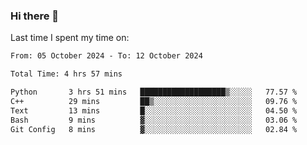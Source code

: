 ### Hi there 👋

<!--
**Grav1tum/Grav1tum** is a ✨ _special_ ✨ repository because its `README.md` (this file) appears on your GitHub profile.

Here are some ideas to get you started:

- 🔭 I’m currently working on ...
- 🌱 I’m currently learning ...
- 👯 I’m looking to collaborate on ...
- 🤔 I’m looking for help with ...
- 💬 Ask me about ...
- 📫 How to reach me: ...
- 😄 Pronouns: ...
- ⚡ Fun fact: ...
-->
Last time I spent my time on:
<!--START_SECTION:waka-->

```txt
From: 05 October 2024 - To: 12 October 2024

Total Time: 4 hrs 57 mins

Python       3 hrs 51 mins   ███████████████████▒░░░░░   77.57 %
C++          29 mins         ██▒░░░░░░░░░░░░░░░░░░░░░░   09.76 %
Text         13 mins         █░░░░░░░░░░░░░░░░░░░░░░░░   04.50 %
Bash         9 mins          ▓░░░░░░░░░░░░░░░░░░░░░░░░   03.06 %
Git Config   8 mins          ▓░░░░░░░░░░░░░░░░░░░░░░░░   02.84 %
```

<!--END_SECTION:waka-->
